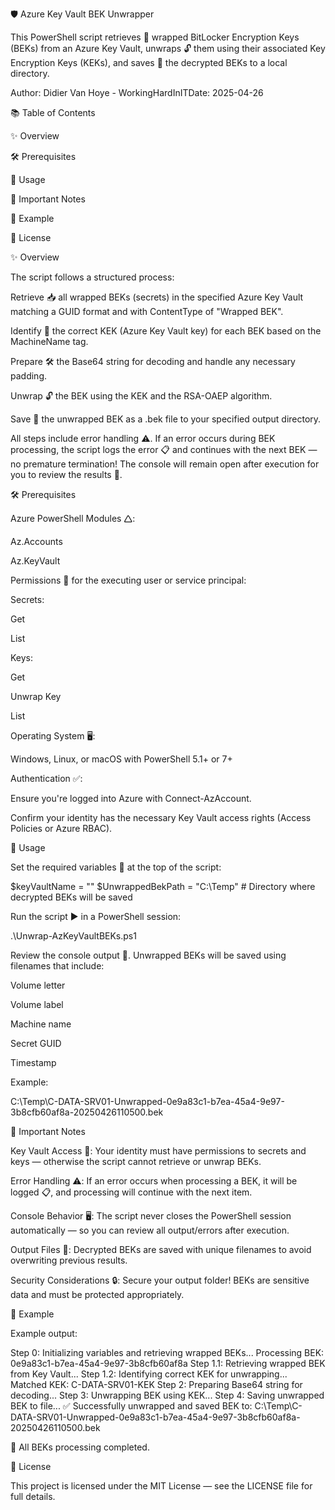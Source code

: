 🛡️ Azure Key Vault BEK Unwrapper

This PowerShell script retrieves 🔎 wrapped BitLocker Encryption Keys (BEKs) from an Azure Key Vault, unwraps 🔓 them using their associated Key Encryption Keys (KEKs), and saves 📀 the decrypted BEKs to a local directory.

Author: Didier Van Hoye - WorkingHardInITDate: 2025-04-26

📚 Table of Contents

✨ Overview

🛠️ Prerequisites

🚀 Usage

📌 Important Notes

🧪 Example

📄 License

✨ Overview

The script follows a structured process:

Retrieve 📥 all wrapped BEKs (secrets) in the specified Azure Key Vault matching a GUID format and with ContentType of "Wrapped BEK".

Identify 🧬 the correct KEK (Azure Key Vault key) for each BEK based on the MachineName tag.

Prepare 🛠️ the Base64 string for decoding and handle any necessary padding.

Unwrap 🔓 the BEK using the KEK and the RSA-OAEP algorithm.

Save 📀 the unwrapped BEK as a .bek file to your specified output directory.

All steps include error handling ⚠️.
If an error occurs during BEK processing, the script logs the error 📋 and continues with the next BEK — no premature termination!
The console will remain open after execution for you to review the results 📜.

🛠️ Prerequisites

Azure PowerShell Modules 🛆:

Az.Accounts

Az.KeyVault

Permissions 🔐 for the executing user or service principal:

Secrets:

Get

List

Keys:

Get

Unwrap Key

List

Operating System 🖥️:

Windows, Linux, or macOS with PowerShell 5.1+ or 7+

Authentication ✅:

Ensure you're logged into Azure with Connect-AzAccount.

Confirm your identity has the necessary Key Vault access rights (Access Policies or Azure RBAC).

🚀 Usage

Set the required variables 📝 at the top of the script:

$keyVaultName = "<Your-KeyVault-Name>"
$UnwrappedBekPath = "C:\Temp" # Directory where decrypted BEKs will be saved

Run the script ▶️ in a PowerShell session:

.\Unwrap-AzKeyVaultBEKs.ps1

Review the console output 👀.
Unwrapped BEKs will be saved using filenames that include:

Volume letter

Volume label

Machine name

Secret GUID

Timestamp

Example:

C:\Temp\C-DATA-SRV01-Unwrapped-0e9a83c1-b7ea-45a4-9e97-3b8cfb60af8a-20250426110500.bek

📌 Important Notes

Key Vault Access 🔑:
Your identity must have permissions to secrets and keys — otherwise the script cannot retrieve or unwrap BEKs.

Error Handling ⚠️:
If an error occurs when processing a BEK, it will be logged 📋, and processing will continue with the next item.

Console Behavior 🖥️:
The script never closes the PowerShell session automatically — so you can review all output/errors after execution.

Output Files 📀:
Decrypted BEKs are saved with unique filenames to avoid overwriting previous results.

Security Considerations 🔒:
Secure your output folder! BEKs are sensitive data and must be protected appropriately.

🧪 Example

Example output:

Step 0: Initializing variables and retrieving wrapped BEKs...
Processing BEK: 0e9a83c1-b7ea-45a4-9e97-3b8cfb60af8a
Step 1.1: Retrieving wrapped BEK from Key Vault...
Step 1.2: Identifying correct KEK for unwrapping...
Matched KEK: C-DATA-SRV01-KEK
Step 2: Preparing Base64 string for decoding...
Step 3: Unwrapping BEK using KEK...
Step 4: Saving unwrapped BEK to file...
✅ Successfully unwrapped and saved BEK to: C:\Temp\C-DATA-SRV01-Unwrapped-0e9a83c1-b7ea-45a4-9e97-3b8cfb60af8a-20250426110500.bek

🎉 All BEKs processing completed.

📄 License

This project is licensed under the MIT License — see the LICENSE file for full details.
